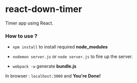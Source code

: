 # react-down-timer

Timer app using React.

### How to use ?

- `npm install` to install required **node_modules**

- `nodemon server.js` or `node server.js` to fire up the server.

- `webpack -w` generate **bundle.js**

In browser : `localhost:3000` and **You're Done!**